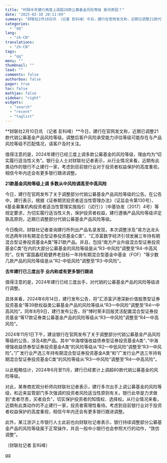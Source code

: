 ```yaml
---
title: "时隔半年建行再度上调超20款公募基金风险等级 是何原因？"
date: "2025-02-10 20:11:09"
summary: "财联社2月10日讯 （记者 彭科峰）今日，建行在官网发文称，近期已调整21款代销公募基金产品风险等级..."
categories:
  - "qq"
lang:
  - "zh-CN"
translations:
  - "zh-CN"
tags:
  - "qq"
menu: ""
thumbnail: ""
lead: ""
comments: false
authorbox: false
pager: true
toc: false
mathjax: false
sidebar: "right"
widgets:
  - "search"
  - "recent"
  - "taglist"
---
```


**财联社2月10日讯 （记者 彭科峰）**今日，建行在官网发文称，近期已调整21款代销公募基金产品风险等级。调整后客户风险承受能力评估等级可能存在与产品风险等级不匹配情况，请客户及时关注。

值得注意的是，2024年建行已经三度上调多款公募基金的风险等级，理由均为“切实履行适当性义务”。银行业人士对财联社记者表示，从行业情况来看，近期有此类动作的银行不止建行一家，考虑到目前银行业对于投资者权益保护的高度重视，相信今年内还会有更多银行跟进调整。

**21款基金风险等级上调 多数从中风险调高至中高风险**

今日，建行在官网发布了关于调整部分代销公募基金产品风险等级的公告。在公告中，建行表示，根据《证券期货投资者适当性管理办法》（证监会令第130号）、《基金募集机构投资者适当性管理实施指引（试行）》（中基协发〔2017〕4号）等规定要求，为切实履行适当性义务，保护投资者权益，建行遵循产品风险等级评定孰高原则，近期已调整部分代销公募基金产品风险等级。

今日晚间，财联社记者查询建行所列出产品名录发现，本次调整涉及“易方达龙头优选两年持有期混合型证券投资基金C类”、“汇添富数字经济引领发展三年持有期混合型证券投资基金A类”等21款产品。并且，包括“南方产业升级混合型证券投资基金C类”在内的大部分公募基金的风险等级是从“R3-中风险”调整至“R4-中高风险”。仅有”富国鑫旺稳健养老目标一年持有期混合型基金中基金（FOF）“等少数几款产品的风险等级是从“R2-中低风险”调整至“R3-中风险”。

**去年建行已三度出手 业内称或有更多银行跟进**

值得注意的是，2024年建行已经三度出手，对代销的公募基金产品的风险等级进行调整。

具体来看，2024年6月14日，建行发布公告，将”汇添富沪港深新价值股票型证券投资基金“等39款权益类公募基金产品的风险等级从“R3—中风险”调整至“R4—中高风险”。同年8月9日，建行发布公告，将”博时荣丰回报灵活配置混合型证券投资基金“等17款证券类公募基金产品的风险等级从“R3—中风险”调整至“R4—中高风险”。

2024年11月1日下午，建设银行在官网发布了关于调整部分代销公募基金产品风险等级的公告，涉及4款产品。其中”中海增强收益债券型证券投资基金A类“、”中海增强收益债券型证券投资基金A类“的风险等级从“R2—中低风险”调整至“R3—中风险”。”广发行业严选三年持有期混合型证券投资基金A类“和”广发行业严选三年持有期混合型证券投资基金C类“的风险等级从“R3—中风险”调整至“R4—中高风险”。

以此粗略估计，2024年6月至11月，建行已经累计上调超80款代销公募基金的风险等级。

对此，某券商宏观分析师向财联社记者表示，建行多次出手上调公募基金的风险等级，和近来监管部门多次强调的投资者风险适当性原则有关。银行此举是力求做到“卖者尽责，买者自负”，切实保护投资者的知情权、选择权。从行业情况来看，近期有此类动作的不止建行一家，投资者需理性看待。考虑到目前银行业对于投资者权益保护的高度重视，相信今年内还会有更多银行跟进调整。

此外，某江浙沪上市银行人士此前也向财联社记者表示，银行持续调整部分公募基金产品的风险等级属于正常操作，并且一般中小银行也会参照大行的动作，“效仿调整”。

（财联社记者 彭科峰）

[qq](https://new.qq.com/rain/a/20250210A07XYR00)
